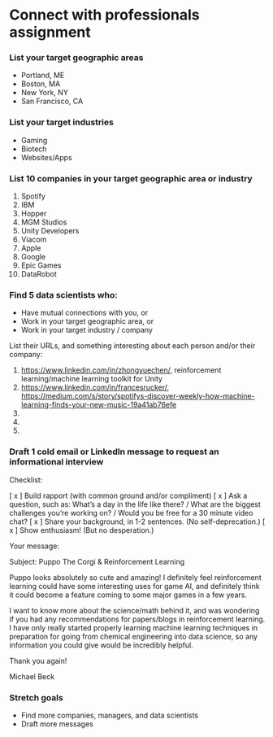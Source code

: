 # Connect with professionals assignment


### List your target geographic areas

- Portland, ME
- Boston, MA
- New York, NY
- San Francisco, CA


### List your target industries

- Gaming
- Biotech
- Websites/Apps


### List 10 companies in your target geographic area or industry

1. Spotify
2. IBM
3. Hopper
4. MGM Studios
5. Unity Developers
6. Viacom
7. Apple
8. Google
9. Epic Games
10. DataRobot


### Find 5 data scientists who:
- Have mutual connections with you, or
- Work in your target geographic area, or
- Work in your target industry / company

List their URLs, and something interesting about each person and/or their company:

1. https://www.linkedin.com/in/zhongyuechen/, reinforcement learning/machine learning toolkit for Unity
2. https://www.linkedin.com/in/francesrucker/, https://medium.com/s/story/spotifys-discover-weekly-how-machine-learning-finds-your-new-music-19a41ab76efe
3. 
4. 
5. 


### Draft 1 cold email or LinkedIn message to request an informational interview

Checklist:

[ x ] Build rapport (with common ground and/or compliment)
[ x ] Ask a question, such as: What’s a day in the life like there? / What are the biggest challenges you’re working on? / Would you be free for a 30 minute video chat?
[ x ] Share your background, in 1-2 sentences. (No self-deprecation.)
[ x ] Show enthusiasm! (But no desperation.)

Your message:

Subject: Puppo The Corgi & Reinforcement Learning

Puppo looks absolutely so cute and amazing! I definitely feel reinforcement learning could have some interesting uses for game AI, and definitely think it could become a feature coming to some major games in a few years.

I want to know more about the science/math behind it, and was wondering if you had any recommendations for papers/blogs in reinforcement learning. I have only really started properly learning machine learning techniques in preparation for going from chemical engineering into data science, so any information you could give would be incredibly helpful.

Thank you again!

Michael Beck

### Stretch goals

- Find more companies, managers, and data scientists
- Draft more messages
